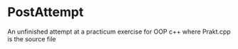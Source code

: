 # PostAttempt
An unfinished attempt at a practicum exercise for OOP c++ where Prakt.cpp is the source file
